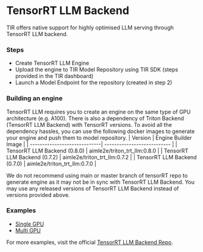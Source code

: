 # TensorRT LLM Backend

TIR offers native support for highly optimised LLM serving through TensorRT LLM backend.  

### Steps 
- Create TensorRT LLM Engine
- Upload the engine to TIR Model Repository using TIR SDK (steps provided in the TIR dashboard)
- Launch a Model Endpoint for the repository (created in step 2) 

### Building an engine 
TensorRT LLM requires you to create an engine on the same type of GPU architecture (e.g. A100). There is also a dependency of Triton Backend (TensorRT LLM Backend) with TensorRT versions. To avoid all the dependency hassles, you can use the following docker images to generate your engine and push them to model repository. 
| Version                      | Engine Builder Image        |
| -----------------------------| --------------------------- |
| TensorRT LLM Backend (0.8.0) | aimle2e/triton_trt_llm:0.8.0  |
| TensorRT LLM Backend (0.7.2) | aimle2e/triton_trt_llm:0.7.2  |
| TensorRT LLM Backend (0.7.0) | aimle2e/triton_trt_llm:0.7.0  |

We do not recommend using main or master branch of tensorRT repo to generate engine as it may not be in sync with TensorRT LLM Backend. You may use any released versions of TensorRT LLM Backend instead of versions provided above.  

### Examples
- [Single GPU](llama2.md)
- [Multi GPU](llama2.md)

For more examples, visit the official [TensorRT LLM Backend Repo](https://github.com/triton-inference-server/tensorrtllm_backend).
